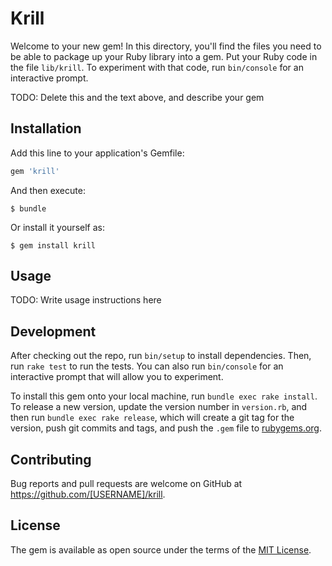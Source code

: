 # Krill

Welcome to your new gem! In this directory, you'll find the files you need to be able to package up your Ruby library into a gem. Put your Ruby code in the file `lib/krill`. To experiment with that code, run `bin/console` for an interactive prompt.

TODO: Delete this and the text above, and describe your gem

## Installation

Add this line to your application's Gemfile:

```ruby
gem 'krill'
```

And then execute:

    $ bundle

Or install it yourself as:

    $ gem install krill

## Usage

TODO: Write usage instructions here

## Development

After checking out the repo, run `bin/setup` to install dependencies. Then, run `rake test` to run the tests. You can also run `bin/console` for an interactive prompt that will allow you to experiment.

To install this gem onto your local machine, run `bundle exec rake install`. To release a new version, update the version number in `version.rb`, and then run `bundle exec rake release`, which will create a git tag for the version, push git commits and tags, and push the `.gem` file to [rubygems.org](https://rubygems.org).

## Contributing

Bug reports and pull requests are welcome on GitHub at https://github.com/[USERNAME]/krill.


## License

The gem is available as open source under the terms of the [MIT License](http://opensource.org/licenses/MIT).

